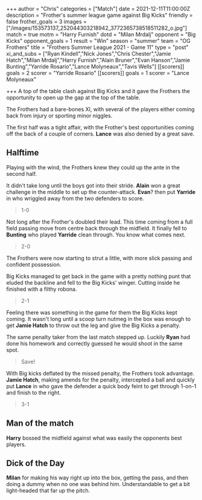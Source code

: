 +++
author = "Chris"
categories = ["Match"]
date = 2021-12-11T11:00:00Z
description = "Frother's summer league game against Big Kicks"
friendly = false
frother_goals = 3
images = ["/images/153573137_252044303218942_3772365738518511282_o.jpg"]
match = true
motm = "Harry Furnish"
dotd = "Milan Mrdalj"
opponent = "Big Kicks"
opponent_goals = 1
result = "Win"
season = "summer"
team = "OG Frothers"
title = "Frothers Summer League 2021 - Game 11"
type = "post"
xi_and_subs = ["Ryan Kindell","Nick Jones","Chris Chester","Jamie Hatch","Milan Mrdalj","Harry Furnish","Alain Bruner","Evan Hanson","Jamie Bunting","Yarride Rosario","Lance Molyneaux","Tavis Wells"]
[[scorers]]
goals = 2
scorer = "Yarride Rosario"
[[scorers]]
goals = 1
scorer = "Lance Molyneaux"


+++
A top of the table clash against Big Kicks and it gave the Frothers the opportunity to open up the gap at the top of the table.

The Frothers had a bare-bones XI, with several of the players either coming back from injury or sporting minor niggles.

The first half was a tight affair, with the Frother's best opportunities coming off the back of a couple of corners. **Lance** was also denied by a great save.

## Halftime

Playing with the wind, the Frothers knew they could up the ante in the second half.

It didn't take long until the boys got into their stride. **Alain** won a great challenge in the middle to set up the counter-attack. **Evan**? then put **Yarride** in who wriggled away from the two defenders to score.

> 1-0

Not long after the Frother's doubled their lead. This time coming from a full field passing move from centre back through the midfield. It finally fell to **Bunting** who played **Yarride** clean through. You know what comes next.

> 2-0

The Frothers were now starting to strut a little, with more slick passing and confident possession.

Big Kicks managed to get back in the game with a pretty nothing punt that eluded the backline and fell to the Big Kicks' winger. Cutting inside he finished with a filthy robona.

> 2-1

Feeling there was something in the game for them the Big Kicks kept coming. It wasn't long until a scoop turn nutmeg in the box was enough to get **Jamie Hatch** to throw out the leg and give the Big Kicks a penalty.

The same penalty taker from the last match stepped up. Luckily **Ryan** had done his homework and correctly guessed he would shoot in the same spot.

> Save!

With Big kicks deflated by the missed penalty, the Frothers took advantage. **Jamie Hatch**, making amends for the penalty, intercepted a ball and quickly put **Lance** in who gave the defender a quick body feint to get through 1-on-1 and finish to the right.

> 3-1

## Man of the match

**Harry** bossed the midfield against what was easily the opponents best players.

## Dick of the Day

**Milan** for making his way right up into the box, getting the pass, and then doing a dummy when no one was behind him. Understandable to get a bit light-headed that far up the pitch.